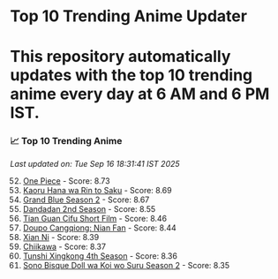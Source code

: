 # Top 10 Trending Anime Updater
# This repository automatically updates with the top 10 trending anime every day at 6 AM and 6 PM IST.

<!-- ANIME_LIST_START -->
### 📈 Top 10 Trending Anime

*Last updated on: Tue Sep 16 18:31:41 IST 2025*

52. [One Piece](https://myanimelist.net/anime/21) - Score: 8.73
68. [Kaoru Hana wa Rin to Saku](https://myanimelist.net/anime/59845) - Score: 8.69
73. [Grand Blue Season 2](https://myanimelist.net/anime/59986) - Score: 8.67
123. [Dandadan 2nd Season](https://myanimelist.net/anime/60543) - Score: 8.55
168. [Tian Guan Cifu Short Film](https://myanimelist.net/anime/60988) - Score: 8.46
182. [Doupo Cangqiong: Nian Fan](https://myanimelist.net/anime/51039) - Score: 8.44
214. [Xian Ni](https://myanimelist.net/anime/55809) - Score: 8.39
229. [Chiikawa](https://myanimelist.net/anime/50250) - Score: 8.37
242. [Tunshi Xingkong 4th Season](https://myanimelist.net/anime/56524) - Score: 8.36
254. [Sono Bisque Doll wa Koi wo Suru Season 2](https://myanimelist.net/anime/53065) - Score: 8.35

<!-- ANIME_LIST_END -->
